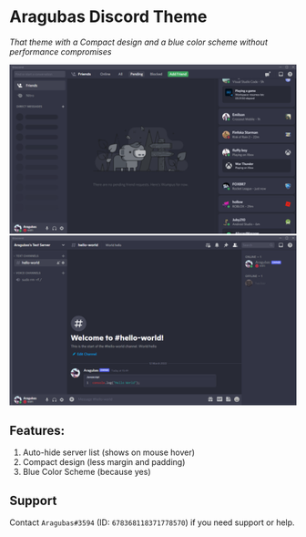 # Aragubas Discord Theme

_That theme with a Compact design and a blue color scheme without performance compromises_

![Friend Activity Screenshot](./assets/home.png)
![Server Screenshot](./assets/server-preview.png)

## Features:

1. Auto-hide server list (shows on mouse hover)
1. Compact design (less margin and padding)
1. Blue Color Scheme (because yes)

## Support

Contact `Aragubas#3594` (ID: `678368118371778570`) if you need support or help.
